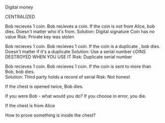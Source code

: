 Digital money

CENTRALIZED
							
Bob recieves 1 coin.					Bob recieves a coin.
If the coin is not from Alice, bob dies.		Doesn't matter who it's from.
Solution: Digital signature				Coin has no value
Risk: Private key was stolen				

Bob recieves 1 coin.					Bob recieves 1 coin.
If the coin is a duplicate , bob dies.			Doesn't matter if it's a duplicate
Solution: Use a serial number				cOINS DESTROYED WHEN YOU USE IT
Risk: Duplicate serial number

Bob recieves 1 coin.					Bob recieves 1 coin.
If the coin is sent to more than Bob, bob dies.		
Solution: Third party holds a record of serial
Risk: Not honest

If the chest is opened twice, Bob dies.



If you were Bob - what would you do? If you choose in error, you die.


If the chest is from Alice 

How to prove something is inside the chest?

